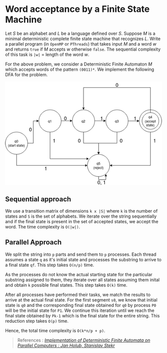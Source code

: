 # Word acceptance by a Finite State Machine
Let *S* be an alphabet and *L* be a language defined over *S*. Suppose *M* is a minimal deterministic complete finite state machine that recognizes *L*. Write a parallel program (in `OpenMP` or `PThreads`) that takes input *M* and a word *w* and returns `true` if *M* accepts *w* otherwise `false`. The sequential complexity of this task is `|w|` = length of the word *w*.

For the above problem, we consider a Deterministic Finite Automaton *M* which accepts words of the pattern `(0011)*`. We implement the following DFA for the problem.

![](dfa.png)

## Sequential approach
We use a transition matrix of dimensions `k x |S|` where `k` is the number of states and `S` is the set of alphabets. We iterate over the string sequentially and if the final state is present in the set of accepted states, we accept the word. The time complexity is `O(|w|)`.

## Parallel Approach
We split the string into `p` parts and send them to `p` processes. Each thread assumes a state `q` as it's initial state and processes the substring to arrive to a final state `qf`. This step takes `O(n/p)` time. 

As the processes do not know the actual starting state for the particular substring assigned to them, they iterate over all states assuming them inital and obtain `k` possible final states. This step takes `O(k)` time. 

After all processes have performed their tasks, we match the results to arrive at the actual final state. For the first segment `s0`, we know that initial state is `q0` and the corresponding final state obtained for `q0` by process `P0` will be the initial state for `P1`. We continue this iteration until we reach the final state obtained by `Pk-1` which is the final state for the entire string. This reduction step takes `O(p)` time.

Hence, the total time complexity is `O(k*n/p + p)`.

> References : [*Implementation of Deterministic Finite Automata on Parallel Computers : Jan Holub, Stanislav Stekr*](https://pdfs.semanticscholar.org/d8db/28d57b0a7f0faa5a5059dc276e4d9e75246f.pdf)
